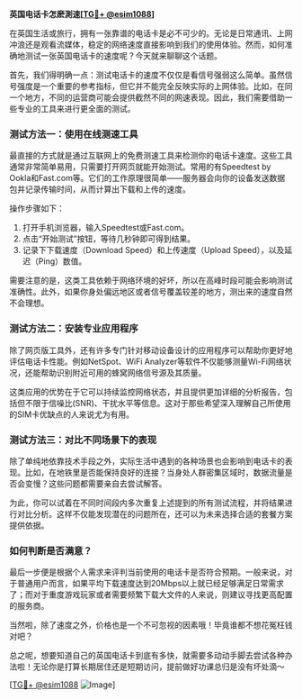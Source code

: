 **英国电话卡怎麽測速[[TG💪+ @esim1088](https://t.me/s/esim1088)]**

在英国生活或旅行，拥有一张靠谱的电话卡是必不可少的。无论是日常通讯、上网冲浪还是观看流媒体，稳定的网络速度直接影响到我们的使用体验。然而，如何准确地测试一张英国电话卡的速度呢？今天就来聊聊这个话题。

首先，我们得明确一点：测试电话卡的速度不仅仅是看信号强弱这么简单。虽然信号强度是一个重要的参考指标，但它并不能完全反映实际的上网体验。比如，在同一个地方，不同的运营商可能会提供截然不同的网速表现。因此，我们需要借助一些专业的工具来进行更全面的测试。

### 测试方法一：使用在线测速工具

最直接的方式就是通过互联网上的免费测速工具来检测你的电话卡速度。这些工具通常非常简单易用，只需要打开网页就能开始测试。常用的有Speedtest by Ookla和Fast.com等。它们的工作原理很简单——服务器会向你的设备发送数据包并记录传输时间，从而计算出下载和上传的速度。

操作步骤如下：
1. 打开手机浏览器，输入Speedtest或Fast.com。
2. 点击“开始测试”按钮，等待几秒钟即可得到结果。
3. 记录下下载速度（Download Speed）和上传速度（Upload Speed），以及延迟（Ping）数值。

需要注意的是，这类工具依赖于网络环境的好坏，所以在高峰时段可能会影响测试准确性。此外，如果你身处偏远地区或者信号覆盖较差的地方，测出来的速度自然不会理想。

### 测试方法二：安装专业应用程序

除了网页版工具外，还有许多专门针对移动设备设计的应用程序可以帮助你更好地评估电话卡性能。例如NetSpot、WiFi Analyzer等软件不仅能够测量Wi-Fi网络状况，还能帮助识别附近可用的蜂窝网络信号源及其质量。

这类应用的优势在于它可以持续监控网络状态，并且提供更加详细的分析报告，包括但不限于信噪比(SNR)、干扰水平等信息。这对于那些希望深入理解自己所使用的SIM卡优缺点的人来说尤为有用。

### 测试方法三：对比不同场景下的表现

除了单纯地依靠技术手段之外，实际生活中遇到的各种场景也会影响到电话卡的表现。比如，在地铁里是否能保持良好的连接？当身处人群密集区域时，数据流量是否会变慢？这些问题都需要亲自去尝试解答。

为此，你可以试着在不同时间段内多次重复上述提到的所有测试流程，并将结果进行对比分析。这样不仅能发现潜在的问题所在，还可以为未来选择合适的套餐方案提供依据。

### 如何判断是否满意？

最后一步便是根据个人需求来评判当前使用的电话卡是否符合预期。一般来说，对于普通用户而言，如果平均下载速度达到20Mbps以上就已经足够满足日常需求了；而对于重度游戏玩家或者需要频繁下载大文件的人来说，则建议寻找更高配置的服务商。

当然啦，除了速度之外，价格也是一个不可忽视的因素哦！毕竟谁都不想花冤枉钱对吧？

总之呢，想要知道自己的英国电话卡到底有多快，就需要多动动手脚去尝试各种办法啦！无论你是打算长期居住还是短期访问，提前做好功课总归是没有坏处滴～

[[TG💪+ @esim1088](https://t.me/s/esim1088) ![Image](https://i.postimg.cc/4NQfJmqS/Snipaste-2025-05-13-00-14-12.png)]